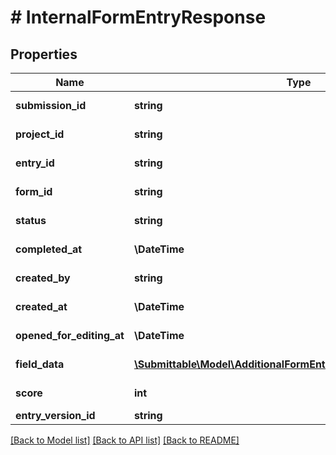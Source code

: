 # # InternalFormEntryResponse

## Properties

Name | Type | Description | Notes
------------ | ------------- | ------------- | -------------
**submission_id** | **string** |  | [optional] [readonly]
**project_id** | **string** |  | [optional] [readonly]
**entry_id** | **string** |  | [optional] [readonly]
**form_id** | **string** |  | [optional] [readonly]
**status** | **string** |  | [optional] [readonly]
**completed_at** | **\DateTime** |  | [optional] [readonly]
**created_by** | **string** |  | [optional] [readonly]
**created_at** | **\DateTime** |  | [optional] [readonly]
**opened_for_editing_at** | **\DateTime** |  | [optional] [readonly]
**field_data** | [**\Submittable\Model\AdditionalFormEntryResponseFieldDataInner[]**](AdditionalFormEntryResponseFieldDataInner.md) |  | [optional] [readonly]
**score** | **int** |  | [optional] [readonly]
**entry_version_id** | **string** |  | [optional]

[[Back to Model list]](../../README.md#models) [[Back to API list]](../../README.md#endpoints) [[Back to README]](../../README.md)
